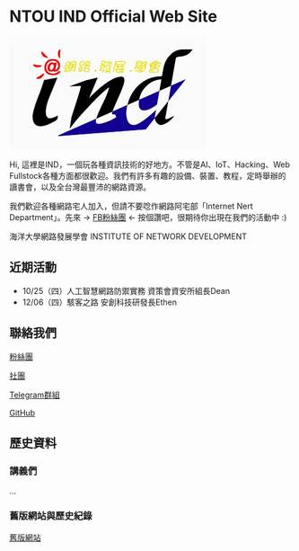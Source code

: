 # NTOU IND Official Web Site

![](img/INDmark1-2.jpg)

Hi, 這裡是IND，一個玩各種資訊技術的好地方。不管是AI、IoT、Hacking、Web Fullstock各種方面都很歡迎。我們有許多有趣的設備、裝置、教程，定時舉辦的讀書會，以及全台灣最豐沛的網路資源。

我們歡迎各種網路宅人加入，但請不要唸作網路阿宅部「Internet Nert Department」。先來 -> [FB粉絲團](https://www.facebook.com/ind.ntou/) <- 按個讚吧，很期待你出現在我們的活動中 :)

海洋大學網路發展學會 INSTITUTE OF NETWORK DEVELOPMENT

## 近期活動

* 10/25（四）人工智慧網路防禦實務 資策會資安所組長Dean
* 12/06（四）駭客之路 安創科技研發長Ethen 

## 聯絡我們

[粉絲團](https://www.facebook.com/ind.ntou/)

[社團](https://www.facebook.com/groups/ind.ntou/)

[Telegram群組](https://t.me/joinchat/A0isxRDS_IZnfSabF-shug)

[GitHub](https://github.com/ntouind)

## 歷史資料

### 講義們

...

### 舊版網站與歷史紀錄

[舊版網站](...)